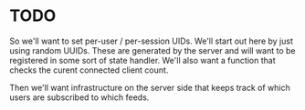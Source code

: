 # TODO

So we'll want to set per-user / per-session UIDs. We'll start out here by just using random UUIDs. These are generated by the server and will want to be registered in some sort of state handler. We'll also want a function that checks the curent connected client count.

Then we'll want infrastructure on the server side that keeps track of which users are subscribed to which feeds.
